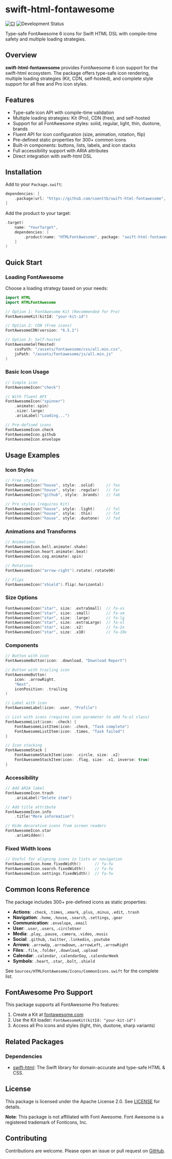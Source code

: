 # swift-html-fontawesome

[![CI](https://github.com/coenttb/swift-html-fontawesome/workflows/CI/badge.svg)](https://github.com/coenttb/swift-html-fontawesome/actions/workflows/ci.yml)
![Development Status](https://img.shields.io/badge/status-active--development-blue.svg)

Type-safe FontAwesome 6 icons for Swift HTML DSL with compile-time safety and multiple loading strategies.

## Overview

**swift-html-fontawesome** provides FontAwesome 6 icon support for the swift-html ecosystem. The package offers type-safe icon rendering, multiple loading strategies (Kit, CDN, self-hosted), and complete style support for all free and Pro icon styles.

## Features

- Type-safe icon API with compile-time validation
- Multiple loading strategies: Kit (Pro), CDN (free), and self-hosted
- Support for all FontAwesome styles: solid, regular, light, thin, duotone, brands
- Fluent API for icon configuration (size, animation, rotation, flip)
- Pre-defined static properties for 300+ common icons
- Built-in components: buttons, lists, labels, and icon stacks
- Full accessibility support with ARIA attributes
- Direct integration with swift-html DSL

## Installation

Add to your `Package.swift`:

```swift
dependencies: [
    .package(url: "https://github.com/coenttb/swift-html-fontawesome", from: "0.0.1")
]
```

Add the product to your target:

```swift
.target(
    name: "YourTarget",
    dependencies: [
        .product(name: "HTMLFontAwesome", package: "swift-html-fontawesome")
    ]
)
```

## Quick Start

### Loading FontAwesome

Choose a loading strategy based on your needs:

```swift
import HTML
import HTMLFontAwesome

// Option 1: FontAwesome Kit (Recommended for Pro)
FontAwesomeKit(kitId: "your-kit-id")

// Option 2: CDN (Free icons)
FontAwesomeCDN(version: "6.5.1")

// Option 3: Self-hosted
FontAwesomeSelfHosted(
    cssPath: "/assets/fontawesome/css/all.min.css",
    jsPath: "/assets/fontawesome/js/all.min.js"
)
```

### Basic Icon Usage

```swift
// Simple icon
FontAwesomeIcon("check")

// With fluent API
FontAwesomeIcon("spinner")
    .animate(.spin)
    .size(.large)
    .ariaLabel("Loading...")

// Pre-defined icons
FontAwesomeIcon.check
FontAwesomeIcon.github
FontAwesomeIcon.envelope
```

## Usage Examples

### Icon Styles

```swift
// Free styles
FontAwesomeIcon("house", style: .solid)     // fas
FontAwesomeIcon("house", style: .regular)   // far
FontAwesomeIcon("github", style: .brands)   // fab

// Pro styles (requires Kit)
FontAwesomeIcon("house", style: .light)     // fal
FontAwesomeIcon("house", style: .thin)      // fat
FontAwesomeIcon("house", style: .duotone)   // fad
```

### Animations and Transforms

```swift
// Animations
FontAwesomeIcon.bell.animate(.shake)
FontAwesomeIcon.heart.animate(.beat)
FontAwesomeIcon.cog.animate(.spin)

// Rotations
FontAwesomeIcon("arrow-right").rotate(.rotate90)

// Flips
FontAwesomeIcon("shield").flip(.horizontal)
```

### Size Options

```swift
FontAwesomeIcon("star", size: .extraSmall)  // fa-xs
FontAwesomeIcon("star", size: .small)       // fa-sm
FontAwesomeIcon("star", size: .large)       // fa-lg
FontAwesomeIcon("star", size: .extraLarge)  // fa-xl
FontAwesomeIcon("star", size: .x2)          // fa-2x
FontAwesomeIcon("star", size: .x10)         // fa-10x
```

### Components

```swift
// Button with icon
FontAwesomeButton(icon: .download, "Download Report")

// Button with trailing icon
FontAwesomeButton(
    icon: .arrowRight,
    "Next",
    iconPosition: .trailing
)

// Label with icon
FontAwesomeLabel(icon: .user, "Profile")

// List with icons (requires icon parameter to add fa-ul class)
FontAwesomeList(icon: .check) {
    FontAwesomeListItem(icon: .check, "Task complete")
    FontAwesomeListItem(icon: .times, "Task failed")
}

// Icon stacking
FontAwesomeStack {
    FontAwesomeStackItem(icon: .circle, size: .x2)
    FontAwesomeStackItem(icon: .flag, size: .x1, inverse: true)
}
```

### Accessibility

```swift
// Add ARIA label
FontAwesomeIcon.trash
    .ariaLabel("Delete item")

// Add title attribute
FontAwesomeIcon.info
    .title("More information")

// Hide decorative icons from screen readers
FontAwesomeIcon.star
    .ariaHidden()
```

### Fixed Width Icons

```swift
// Useful for aligning icons in lists or navigation
FontAwesomeIcon.home.fixedWidth()      // fa-fw
FontAwesomeIcon.search.fixedWidth()    // fa-fw
FontAwesomeIcon.settings.fixedWidth()  // fa-fw
```

## Common Icons Reference

The package includes 300+ pre-defined icons as static properties:

- **Actions**: `.check`, `.times`, `.xmark`, `.plus`, `.minus`, `.edit`, `.trash`
- **Navigation**: `.home`, `.house`, `.search`, `.settings`, `.gear`
- **Communication**: `.envelope`, `.email`
- **User**: `.user`, `.users`, `.circleUser`
- **Media**: `.play`, `.pause`, `.camera`, `.video`, `.music`
- **Social**: `.github`, `.twitter`, `.linkedin`, `.youtube`
- **Arrows**: `.arrowUp`, `.arrowDown`, `.arrowLeft`, `.arrowRight`
- **Files**: `.file`, `.folder`, `.download`, `.upload`
- **Calendar**: `.calendar`, `.calendarDay`, `.calendarWeek`
- **Symbols**: `.heart`, `.star`, `.bolt`, `.shield`

See `Sources/HTMLFontAwesome/Icons/CommonIcons.swift` for the complete list.

## FontAwesome Pro Support

This package supports all FontAwesome Pro features:

1. Create a Kit at [fontawesome.com](https://fontawesome.com)
2. Use the Kit loader: `FontAwesomeKit(kitId: "your-kit-id")`
3. Access all Pro icons and styles (light, thin, duotone, sharp variants)

## Related Packages

### Dependencies

- [swift-html](https://github.com/coenttb/swift-html): The Swift library for domain-accurate and type-safe HTML & CSS.

## License

This package is licensed under the Apache License 2.0. See [LICENSE](LICENSE.md) for details.

**Note**: This package is not affiliated with Font Awesome. Font Awesome is a registered trademark of Fonticons, Inc.

## Contributing

Contributions are welcome. Please open an issue or pull request on [GitHub](https://github.com/coenttb/swift-html-fontawesome).
